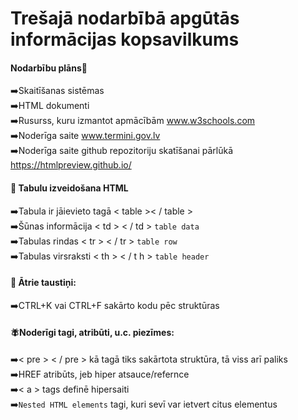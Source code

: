 # Trešajā nodarbībā apgūtās informācijas kopsavilkums

#### Nodarbību plāns:pushpin:

:arrow_right:Skaitīšanas sistēmas  
:arrow_right:HTML dokumenti  
:arrow_right:Rusurss, kuru izmantot apmācībām www.w3schools.com  
:arrow_right:Noderīga saite www.termini.gov.lv  
:arrow_right:Noderīga saite github repozitoriju skatīšanai pārlūkā https://htmlpreview.github.io/  

#### :floppy_disk: Tabulu izveidošana HTML  

:arrow_right:Tabula ir jāievieto tagā < table >< / table >  
:arrow_right:Šūnas informācija < td > < / td > `table data`  
:arrow_right:Tabulas rindas < tr > < / tr > `table row`  
:arrow_right:Tabulas virsraksti < th > <  / t h > `table header`  

#### :floppy_disk: Ātrie taustiņi:  
:arrow_right:CTRL+K vai CTRL+F sakārto kodu pēc struktūras  

#### :fly:Noderīgi tagi, atribūti, u.c. piezīmes:  
:arrow_right:< pre > < / pre > kā tagā tiks sakārtota struktūra, tā viss arī paliks  
:arrow_right:HREF atribūts, jeb hiper atsauce/refernce  
:arrow_right:< a > tags definē hipersaiti  
:arrow_right:`Nested HTML elements` tagi, kuri sevī var ietvert citus elementus   

























































































































